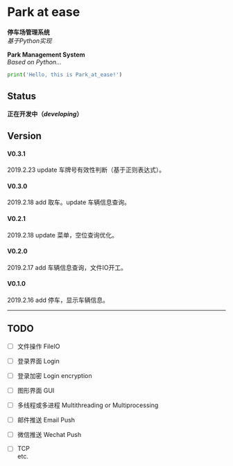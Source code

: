 # Park at ease
**停车场管理系统**  
_基于Python实现_  

**Park Management System**  
_Based on Python..._    


```python
print('Hello, this is Park_at_ease!')

```

## Status

**正在开发中（_developing_）**  

## Version  

#### V0.3.1
2019.2.23 update 车牌号有效性判断（基于正则表达式）。
#### V0.3.0
2019.2.18 add 取车。update 车辆信息查询。
#### V0.2.1
2019.2.18 update 菜单，空位查询优化。
#### V0.2.0
2019.2.17 add 车辆信息查询，文件IO开工。
#### V0.1.0 
2019.2.16 add 停车，显示车辆信息。





---
## TODO

- [ ] 文件操作 FileIO
- [ ] 登录界面 Login  
- [ ] 登录加密 Login encryption
- [ ] 图形界面 GUI  
- [ ] 多线程或多进程 Multithreading or Multiprocessing  
- [ ] 邮件推送 Email Push  
- [ ] 微信推送 Wechat Push  
- [ ] TCP  
    etc.  
   
